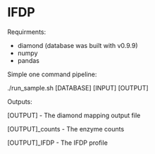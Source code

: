 # IFDP

Requirments:
- diamond (database was built with v0.9.9)
- numpy
- pandas

Simple one command pipeline:

./run_sample.sh [DATABASE] [INPUT] [OUTPUT]

Outputs:

[OUTPUT] - The diamond mapping output file

[OUTPUT]_counts - The enzyme counts

[OUTPUT]_IFDP - The IFDP profile 

